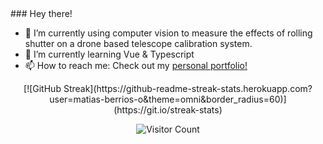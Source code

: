 
<div align="left">
### Hey there! 

- 🔭 I’m currently using computer vision to measure the effects of rolling shutter on a drone based telescope calibration system.
- 🌱 I’m currently learning Vue & Typescript
- 📫 How to reach me: Check out my [personal portfolio!](https://matias-berrios-o.github.io/)



<div align="center">
[![GitHub Streak](https://github-readme-streak-stats.herokuapp.com?user=matias-berrios-o&theme=omni&border_radius=60)](https://git.io/streak-stats)


![Visitor Count](https://profile-counter.glitch.me/matias-berrios-o/count.svg)
</div>

